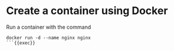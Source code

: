 # Create a container using Docker

Run a container with the command
```
docker run -d --name nginx nginx
```{{exec}}


